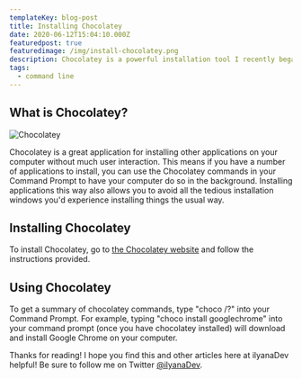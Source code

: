 ```yaml
---
templateKey: blog-post
title: Installing Chocolatey
date: 2020-06-12T15:04:10.000Z
featuredpost: true
featuredimage: /img/install-chocolatey.png
description: Chocolatey is a powerful installation tool I recently began using.
tags:
  - command line
---
```


What is Chocolatey?
--

![Chocolatey](/img/chocolatey.png "Chocolatey")

Chocolatey is a great application for installing other applications on your computer without much user interaction. This means if you have a number of applications to install, you can use the Chocolatey commands in your Command Prompt to have your computer do so in the background. Installing applications this way also allows you to avoid all the tedious installation windows you'd experience installing things the usual way.

Installing Chocolatey
--

To install Chocolatey, go to [the Chocolatey website](https://chocolatey.org/install) and follow the instructions provided.

Using Chocolatey
--

To get a summary of chocolatey commands, type "choco /?" into your Command Prompt. For example, typing "choco install googlechrome" into your command prompt (once you have chocolatey installed) will download and install Google Chrome on your computer.

Thanks for reading! I hope you find this and other articles here at ilyanaDev helpful! Be sure to follow me on Twitter [@ilyanaDev](https://twitter.com/ilyanaDev).
